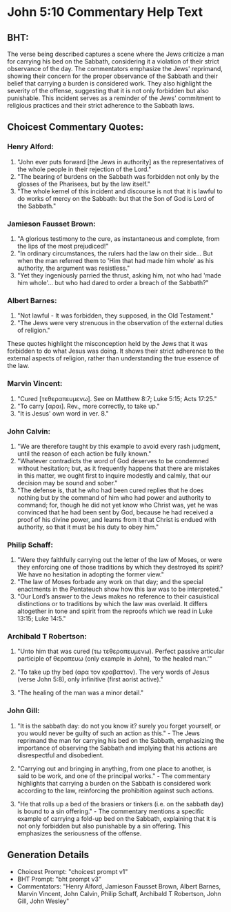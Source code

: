 # John 5:10 Commentary Help Text

## BHT:
The verse being described captures a scene where the Jews criticize a man for carrying his bed on the Sabbath, considering it a violation of their strict observance of the day. The commentators emphasize the Jews' reprimand, showing their concern for the proper observance of the Sabbath and their belief that carrying a burden is considered work. They also highlight the severity of the offense, suggesting that it is not only forbidden but also punishable. This incident serves as a reminder of the Jews' commitment to religious practices and their strict adherence to the Sabbath laws.

## Choicest Commentary Quotes:
### Henry Alford:
1. "John ever puts forward [the Jews in authority] as the representatives of the whole people in their rejection of the Lord."
2. "The bearing of burdens on the Sabbath was forbidden not only by the glosses of the Pharisees, but by the law itself."
3. "The whole kernel of this incident and discourse is not that it is lawful to do works of mercy on the Sabbath: but that the Son of God is Lord of the Sabbath."

### Jamieson Fausset Brown:
1. "A glorious testimony to the cure, as instantaneous and complete, from the lips of the most prejudiced!"
2. "In ordinary circumstances, the rulers had the law on their side... But when the man referred them to 'Him that had made him whole' as his authority, the argument was resistless."
3. "Yet they ingeniously parried the thrust, asking him, not who had 'made him whole'... but who had dared to order a breach of the Sabbath?"

### Albert Barnes:
1. "Not lawful - It was forbidden, they supposed, in the Old Testament."
2. "The Jews were very strenuous in the observation of the external duties of religion."

These quotes highlight the misconception held by the Jews that it was forbidden to do what Jesus was doing. It shows their strict adherence to the external aspects of religion, rather than understanding the true essence of the law.

### Marvin Vincent:
1. "Cured [τεθεραπευμενω]. See on Matthew 8:7; Luke 5:15; Acts 17:25." 
2. "To carry [αραι]. Rev., more correctly, to take up." 
3. "It is Jesus' own word in ver. 8."

### John Calvin:
1. "We are therefore taught by this example to avoid every rash judgment, until the reason of each action be fully known."
2. "Whatever contradicts the word of God deserves to be condemned without hesitation; but, as it frequently happens that there are mistakes in this matter, we ought first to inquire modestly and calmly, that our decision may be sound and sober."
3. "The defense is, that he who had been cured replies that he does nothing but by the command of him who had power and authority to command; for, though he did not yet know who Christ was, yet he was convinced that he had been sent by God, because he had received a proof of his divine power, and learns from it that Christ is endued with authority, so that it must be his duty to obey him."

### Philip Schaff:
1. "Were they faithfully carrying out the letter of the law of Moses, or were they enforcing one of those traditions by which they destroyed its spirit? We have no hesitation in adopting the former view." 
2. "The law of Moses forbade any work on that day; and the special enactments in the Pentateuch show how this law was to be interpreted." 
3. "Our Lord’s answer to the Jews makes no reference to their casuistical distinctions or to traditions by which the law was overlaid. It differs altogether in tone and spirit from the reproofs which we read in Luke 13:15; Luke 14:5."

### Archibald T Robertson:
1. "Unto him that was cured (τω τεθεραπευμενω). Perfect passive articular participle of θεραπευω (only example in John), 'to the healed man.'" 

2. "To take up thy bed (αρα τον κραβαττον). The very words of Jesus (verse John 5:8), only infinitive (first aorist active)." 

3. "The healing of the man was a minor detail."

### John Gill:
1. "It is the sabbath day: do not you know it? surely you forget yourself, or you would never be guilty of such an action as this." - The Jews reprimand the man for carrying his bed on the Sabbath, emphasizing the importance of observing the Sabbath and implying that his actions are disrespectful and disobedient.

2. "Carrying out and bringing in anything, from one place to another, is said to be work, and one of the principal works." - The commentary highlights that carrying a burden on the Sabbath is considered work according to the law, reinforcing the prohibition against such actions.

3. "He that rolls up a bed of the brasiers or tinkers (i.e. on the sabbath day) is bound to a sin offering." - The commentary mentions a specific example of carrying a fold-up bed on the Sabbath, explaining that it is not only forbidden but also punishable by a sin offering. This emphasizes the seriousness of the offense.


## Generation Details
- Choicest Prompt: "choicest prompt v1"
- BHT Prompt: "bht prompt v3"
- Commentators: "Henry Alford, Jamieson Fausset Brown, Albert Barnes, Marvin Vincent, John Calvin, Philip Schaff, Archibald T Robertson, John Gill, John Wesley"

